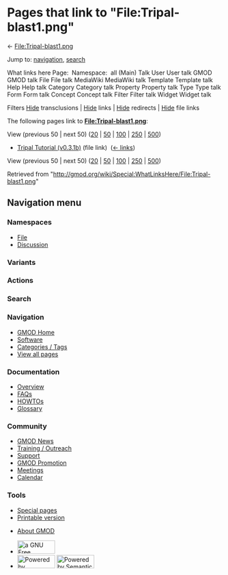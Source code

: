<div id="mw-page-base" class="noprint">

</div>

<div id="mw-head-base" class="noprint">

</div>

<div id="content" class="mw-body" role="main">

<span id="top"></span>

<div id="mw-js-message" style="display:none;">

</div>



# <span dir="auto">Pages that link to "File:Tripal-blast1.png"</span>

<div id="bodyContent">

<div id="contentSub">

←
[File:Tripal-blast1.png](/wiki/File:Tripal-blast1.png "File:Tripal-blast1.png")

</div>

<div id="jump-to-nav" class="mw-jump">

Jump to: [navigation](#mw-navigation), [search](#p-search)

</div>

<div id="mw-content-text">

What links here Page:  Namespace:  all (Main) Talk User User talk GMOD
GMOD talk File File talk MediaWiki MediaWiki talk Template Template talk
Help Help talk Category Category talk Property Property talk Type Type
talk Form Form talk Concept Concept talk Filter Filter talk Widget
Widget talk

Filters
[Hide](/mediawiki/index.php?title=Special:WhatLinksHere/File:Tripal-blast1.png&hidetrans=1 "Special:WhatLinksHere/File:Tripal-blast1.png")
transclusions \|
[Hide](/mediawiki/index.php?title=Special:WhatLinksHere/File:Tripal-blast1.png&hidelinks=1 "Special:WhatLinksHere/File:Tripal-blast1.png")
links \|
[Hide](/mediawiki/index.php?title=Special:WhatLinksHere/File:Tripal-blast1.png&hideredirs=1 "Special:WhatLinksHere/File:Tripal-blast1.png")
redirects \|
[Hide](/mediawiki/index.php?title=Special:WhatLinksHere/File:Tripal-blast1.png&hideimages=1 "Special:WhatLinksHere/File:Tripal-blast1.png")
file links

The following pages link to
**[File:Tripal-blast1.png](/wiki/File:Tripal-blast1.png "File:Tripal-blast1.png")**:

View (previous 50 \| next 50)
([20](/mediawiki/index.php?title=Special:WhatLinksHere/File:Tripal-blast1.png&limit=20 "Special:WhatLinksHere/File:Tripal-blast1.png")
\|
[50](/mediawiki/index.php?title=Special:WhatLinksHere/File:Tripal-blast1.png&limit=50 "Special:WhatLinksHere/File:Tripal-blast1.png")
\|
[100](/mediawiki/index.php?title=Special:WhatLinksHere/File:Tripal-blast1.png&limit=100 "Special:WhatLinksHere/File:Tripal-blast1.png")
\|
[250](/mediawiki/index.php?title=Special:WhatLinksHere/File:Tripal-blast1.png&limit=250 "Special:WhatLinksHere/File:Tripal-blast1.png")
\|
[500](/mediawiki/index.php?title=Special:WhatLinksHere/File:Tripal-blast1.png&limit=500 "Special:WhatLinksHere/File:Tripal-blast1.png"))

- [Tripal Tutorial
  (v0.3.1b)](/wiki/Tripal_Tutorial_(v0.3.1b) "Tripal Tutorial (v0.3.1b)")
  (file link) ‎ <span class="mw-whatlinkshere-tools">([←
  links](/mediawiki/index.php?title=Special:WhatLinksHere&target=Tripal+Tutorial+%28v0.3.1b%29 "Special:WhatLinksHere"))</span>

View (previous 50 \| next 50)
([20](/mediawiki/index.php?title=Special:WhatLinksHere/File:Tripal-blast1.png&limit=20 "Special:WhatLinksHere/File:Tripal-blast1.png")
\|
[50](/mediawiki/index.php?title=Special:WhatLinksHere/File:Tripal-blast1.png&limit=50 "Special:WhatLinksHere/File:Tripal-blast1.png")
\|
[100](/mediawiki/index.php?title=Special:WhatLinksHere/File:Tripal-blast1.png&limit=100 "Special:WhatLinksHere/File:Tripal-blast1.png")
\|
[250](/mediawiki/index.php?title=Special:WhatLinksHere/File:Tripal-blast1.png&limit=250 "Special:WhatLinksHere/File:Tripal-blast1.png")
\|
[500](/mediawiki/index.php?title=Special:WhatLinksHere/File:Tripal-blast1.png&limit=500 "Special:WhatLinksHere/File:Tripal-blast1.png"))

</div>

<div class="printfooter">

Retrieved from
"<http://gmod.org/wiki/Special:WhatLinksHere/File:Tripal-blast1.png>"

</div>

<div id="catlinks" class="catlinks catlinks-allhidden">

</div>

<div class="visualClear">

</div>

</div>

</div>

<div id="mw-navigation">

## Navigation menu

<div id="mw-head">



<div id="left-navigation">

<div id="p-namespaces" class="vectorTabs" role="navigation"
aria-labelledby="p-namespaces-label">

### Namespaces

- <span id="ca-nstab-image"><a href="/wiki/File:Tripal-blast1.png" accesskey="c"
  title="View the file page [c]">File</a></span>
- <span id="ca-talk"><a
  href="/mediawiki/index.php?title=File_talk:Tripal-blast1.png&amp;action=edit&amp;redlink=1"
  accesskey="t"
  title="Discussion about the content page [t]">Discussion</a></span>

</div>

<div id="p-variants" class="vectorMenu emptyPortlet" role="navigation"
aria-labelledby="p-variants-label">

### 

### Variants[](#)

<div class="menu">

</div>

</div>

</div>

<div id="right-navigation">



<div id="p-cactions" class="vectorMenu emptyPortlet" role="navigation"
aria-labelledby="p-cactions-label">

### Actions[](#)

<div class="menu">

</div>

</div>

<div id="p-search" role="search">

### Search

<div id="simpleSearch">

</div>

</div>

</div>

</div>

<div id="mw-panel">

<div id="p-logo" role="banner">

<a href="/wiki/Main_Page"
style="background-image: url(http://gmod.org/images/GMOD-cogs.png);"
title="Visit the main page"></a>

</div>

<div id="p-Navigation" class="portal" role="navigation"
aria-labelledby="p-Navigation-label">

### Navigation

<div class="body">

- <span id="n-GMOD-Home">[GMOD Home](/wiki/Main_Page)</span>
- <span id="n-Software">[Software](/wiki/GMOD_Components)</span>
- <span id="n-Categories-.2F-Tags">[Categories /
  Tags](/wiki/Categories)</span>
- <span id="n-View-all-pages">[View all
  pages](/wiki/Special:AllPages)</span>

</div>

</div>

<div id="p-Documentation" class="portal" role="navigation"
aria-labelledby="p-Documentation-label">

### Documentation

<div class="body">

- <span id="n-Overview">[Overview](/wiki/Overview)</span>
- <span id="n-FAQs">[FAQs](/wiki/Category:FAQ)</span>
- <span id="n-HOWTOs">[HOWTOs](/wiki/Category:HOWTO)</span>
- <span id="n-Glossary">[Glossary](/wiki/Glossary)</span>

</div>

</div>

<div id="p-Community" class="portal" role="navigation"
aria-labelledby="p-Community-label">

### Community

<div class="body">

- <span id="n-GMOD-News">[GMOD News](/wiki/GMOD_News)</span>
- <span id="n-Training-.2F-Outreach">[Training /
  Outreach](/wiki/Training_and_Outreach)</span>
- <span id="n-Support">[Support](/wiki/Support)</span>
- <span id="n-GMOD-Promotion">[GMOD
  Promotion](/wiki/GMOD_Promotion)</span>
- <span id="n-Meetings">[Meetings](/wiki/Meetings)</span>
- <span id="n-Calendar">[Calendar](/wiki/Calendar)</span>

</div>

</div>

<div id="p-tb" class="portal" role="navigation"
aria-labelledby="p-tb-label">

### Tools

<div class="body">

- <span id="t-specialpages"><a href="/wiki/Special:SpecialPages" accesskey="q"
  title="A list of all special pages [q]">Special pages</a></span>
- <span id="t-print"><a
  href="/mediawiki/index.php?title=Special:WhatLinksHere/File:Tripal-blast1.png&amp;printable=yes"
  rel="alternate" accesskey="p"
  title="Printable version of this page [p]">Printable version</a></span>

</div>

</div>

</div>

</div>

<div id="footer" role="contentinfo">

- <span id="footer-places-about">[About
  GMOD](/wiki/GMOD:About "GMOD:About")</span>

<!-- -->

- <span id="footer-copyrightico">[<img src="http://www.gnu.org/graphics/gfdl-logo-small.png" width="88"
  height="31" alt="a GNU Free Documentation License" />](http://www.gnu.org/licenses/fdl-1.3.html)</span>
- <span id="footer-poweredbyico">[<img src="/mediawiki/skins/common/images/poweredby_mediawiki_88x31.png"
  width="88" height="31" alt="Powered by MediaWiki" />](//www.mediawiki.org/)
  [<img
  src="/mediawiki/extensions/SemanticMediaWiki/includes/../resources/images/smw_button.png"
  width="88" height="31" alt="Powered by Semantic MediaWiki" />](https://www.semantic-mediawiki.org/wiki/Semantic_MediaWiki)</span>

<div style="clear:both">

</div>

</div>
